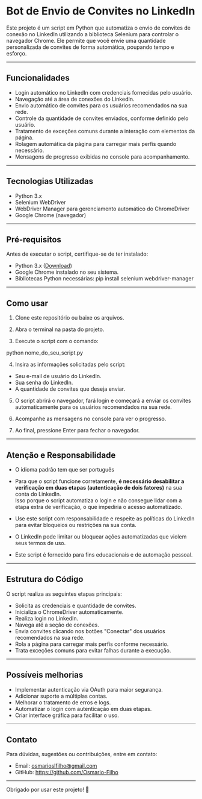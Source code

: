 # Bot de Envio de Convites no LinkedIn

Este projeto é um script em Python que automatiza o envio de convites de conexão no LinkedIn utilizando a biblioteca Selenium para controlar o navegador Chrome. Ele permite que você envie uma quantidade personalizada de convites de forma automática, poupando tempo e esforço.

---

## Funcionalidades

- Login automático no LinkedIn com credenciais fornecidas pelo usuário.
- Navegação até a área de conexões do LinkedIn.
- Envio automático de convites para os usuários recomendados na sua rede.
- Controle da quantidade de convites enviados, conforme definido pelo usuário.
- Tratamento de exceções comuns durante a interação com elementos da página.
- Rolagem automática da página para carregar mais perfis quando necessário.
- Mensagens de progresso exibidas no console para acompanhamento.

---

## Tecnologias Utilizadas

- Python 3.x
- Selenium WebDriver
- WebDriver Manager para gerenciamento automático do ChromeDriver
- Google Chrome (navegador)

---

## Pré-requisitos

Antes de executar o script, certifique-se de ter instalado:

- Python 3.x ([Download](https://www.python.org/downloads/))
- Google Chrome instalado no seu sistema.
- Bibliotecas Python necessárias:
pip install selenium webdriver-manager

---

## Como usar

1. Clone este repositório ou baixe os arquivos.

2. Abra o terminal na pasta do projeto.

3. Execute o script com o comando:

python nome_do_seu_script.py


4. Insira as informações solicitadas pelo script:

- Seu e-mail de usuário do LinkedIn.
- Sua senha do LinkedIn.
- A quantidade de convites que deseja enviar.

5. O script abrirá o navegador, fará login e começará a enviar os convites automaticamente para os usuários recomendados na sua rede.

6. Acompanhe as mensagens no console para ver o progresso.

7. Ao final, pressione Enter para fechar o navegador.

---

## Atenção e Responsabilidade

- O idioma padrão tem que ser português

- Para que o script funcione corretamente, **é necessário desabilitar a verificação em duas etapas (autenticação de dois fatores)** na sua conta do LinkedIn.  
  Isso porque o script automatiza o login e não consegue lidar com a etapa extra de verificação, o que impediria o acesso automatizado.

- Use este script com responsabilidade e respeite as políticas do LinkedIn para evitar bloqueios ou restrições na sua conta.

- O LinkedIn pode limitar ou bloquear ações automatizadas que violem seus termos de uso.

- Este script é fornecido para fins educacionais e de automação pessoal.

---

## Estrutura do Código

O script realiza as seguintes etapas principais:

- Solicita as credenciais e quantidade de convites.
- Inicializa o ChromeDriver automaticamente.
- Realiza login no LinkedIn.
- Navega até a seção de conexões.
- Envia convites clicando nos botões "Conectar" dos usuários recomendados na sua rede.
- Rola a página para carregar mais perfis conforme necessário.
- Trata exceções comuns para evitar falhas durante a execução.

---

## Possíveis melhorias

- Implementar autenticação via OAuth para maior segurança.
- Adicionar suporte a múltiplas contas.
- Melhorar o tratamento de erros e logs.
- Automatizar o login com autenticação em duas etapas.
- Criar interface gráfica para facilitar o uso.

---


## Contato

Para dúvidas, sugestões ou contribuições, entre em contato:

- Email: osmarioslfilho@gmail.com  
- GitHub: https://github.com/Osmario-Filho

---

Obrigado por usar este projeto! 🚀
